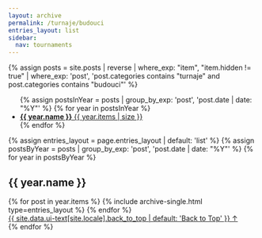 ```yaml
---
layout: archive
permalink: /turnaje/budouci
entries_layout: list
sidebar:
  nav: tournaments
---
```


<!-- -->
{% assign posts = site.posts | reverse | where_exp: "item", "item.hidden != true" | where_exp: 'post', 'post.categories contains "turnaje" and post.categories contains "budouci"' %}
<ul class="taxonomy__index">
  {% assign postsInYear = posts | group_by_exp: 'post', 'post.date | date: "%Y"' %}
  {% for year in postsInYear %}
    <li>
      <a href="#{{ year.name }}">
        <strong>{{ year.name }}</strong> <span class="taxonomy__count">{{ year.items | size }}</span>
      </a>
    </li>
  {% endfor %}
</ul>

{% assign entries_layout = page.entries_layout | default: 'list' %}
{% assign postsByYear = posts | group_by_exp: 'post', 'post.date | date: "%Y"' %}
{% for year in postsByYear %}
  <section id="{{ year.name }}" class="taxonomy__section">
    <h2 class="archive__subtitle">{{ year.name }}</h2>
    <div class="entries-{{ entries_layout }}">
      {% for post in year.items %}
        {% include archive-single.html type=entries_layout %}
      {% endfor %}
    </div>
    <a href="#page-title" class="back-to-top">{{ site.data.ui-text[site.locale].back_to_top | default: 'Back to Top' }} &uarr;</a>
  </section>
{% endfor %}
<!-- -->